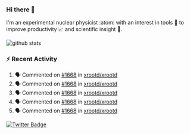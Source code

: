 ### Hi there 👋 

I'm an experimental nuclear physicist :atom: with an interest in tools :wrench: to improve productivity :chart_with_upwards_trend: and scientific insight :telescope:.

![github stats](https://github-readme-stats.vercel.app/api?username=agoose77&show_icons=true&hide_rank=true&hide_title=true&bg_color=30,e76445,904e95&text_color=efe3ec&icon_color=efe3ec)
<!--
**agoose77/agoose77** is a ✨ _special_ ✨ repository because its `README.md` (this file) appears on your GitHub profile.

Here are some ideas to get you started:

- 🔭 I’m currently working on ...
- 🌱 I’m currently learning ...
- 👯 I’m looking to collaborate on ...
- 🤔 I’m looking for help with ...
- 💬 Ask me about ...
- 📫 How to reach me: ...
- 😄 Pronouns: ...
- ⚡ Fun fact: ...
-->

### :zap: Recent Activity
<!--START_SECTION:activity-->
1. 🗣 Commented on [#1668](https://github.com/xrootd/xrootd/issues/1668) in [xrootd/xrootd](https://github.com/xrootd/xrootd)
2. 🗣 Commented on [#1668](https://github.com/xrootd/xrootd/issues/1668) in [xrootd/xrootd](https://github.com/xrootd/xrootd)
3. 🗣 Commented on [#1668](https://github.com/xrootd/xrootd/issues/1668) in [xrootd/xrootd](https://github.com/xrootd/xrootd)
4. 🗣 Commented on [#1668](https://github.com/xrootd/xrootd/issues/1668) in [xrootd/xrootd](https://github.com/xrootd/xrootd)
5. 🗣 Commented on [#1668](https://github.com/xrootd/xrootd/issues/1668) in [xrootd/xrootd](https://github.com/xrootd/xrootd)
<!--END_SECTION:activity-->


[![Twitter Badge](https://img.shields.io/twitter/follow/agoose77?style=flat-square&logo=Twitter&logoColor=white&color=cornflowerblue)](https://twitter.com/agoose77)
